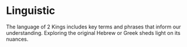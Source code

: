 # Linguistic

The language of 2 Kings includes key terms and phrases that inform our understanding. Exploring the original Hebrew or Greek sheds light on its nuances.

